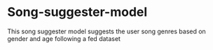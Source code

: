 # Song-suggester-model
This song suggester model suggests the user song genres based on gender and age following a fed dataset
